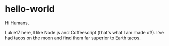 # hello-world
Hi Humans,

Lukie17 here, I like Node.js and Coffeescript (that's what I am made of!).
I've had tacos on the moon and find them far superior to Earth tacos.
